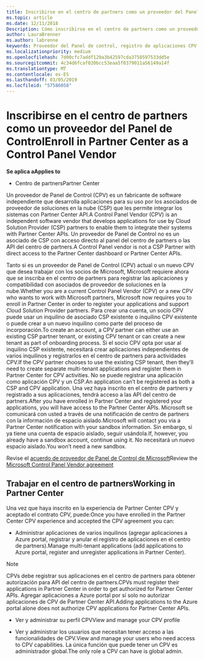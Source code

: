 ```yaml
---
title: Inscribirse en el centro de partners como un proveedor del Panel de Control | Centro de partners
ms.topic: article
ms.date: 12/11/2018
Description: Cómo inscribirse en el centro de partners como un proveedor del Panel de Control
author: LauraBrenner
ms.author: labrenne
keywords: Proveedor del Panel de control, registro de aplicaciones CPV, administrar aplicaciones CPV
ms.localizationpriority: medium
ms.openlocfilehash: 7d00cfc7addf120a3b42597cda3758597533dd5e
ms.sourcegitcommit: 4c34d6fcaf020bcc53eaa5f0379011a56149a14f
ms.translationtype: MT
ms.contentlocale: es-ES
ms.lasthandoff: 03/05/2019
ms.locfileid: "57586058"
---
```

# <a name="enroll-in-partner-center-as-a-control-panel-vendor"></a><span data-ttu-id="17dc1-104">Inscribirse en el centro de partners como un proveedor del Panel de Control</span><span class="sxs-lookup"><span data-stu-id="17dc1-104">Enroll in Partner Center as a Control Panel Vendor</span></span>

<span data-ttu-id="17dc1-105">**Se aplica a**</span><span class="sxs-lookup"><span data-stu-id="17dc1-105">**Applies to**</span></span>

- <span data-ttu-id="17dc1-106">Centro de partners</span><span class="sxs-lookup"><span data-stu-id="17dc1-106">Partner Center</span></span>

<span data-ttu-id="17dc1-107">Un proveedor de Panel de Control (CPV) es un fabricante de software independiente que desarrolla aplicaciones para su uso por los asociados de proveedor de soluciones en la nube (CSP) que les permite integrar los sistemas con Partner Center API.</span><span class="sxs-lookup"><span data-stu-id="17dc1-107">A Control Panel Vendor (CPV) is an independent software vendor that develops applications for use by Cloud Solution Provider (CSP) partners to enable them to integrate their systems with Partner Center APIs.</span></span> <span data-ttu-id="17dc1-108">Un proveedor de Panel de Control no es un asociado de CSP con acceso directo al panel del centro de partners o las API del centro de partners.</span><span class="sxs-lookup"><span data-stu-id="17dc1-108">A Control Panel vendor is not a CSP Partner with direct access to the Partner Center dashboard or Partner Center APIs.</span></span>

<span data-ttu-id="17dc1-109">Tanto si es un proveedor de Panel de Control (CPV) actual o un nuevo CPV que desea trabajar con los socios de Microsoft, Microsoft requiere ahora que se inscriba en el centro de partners para registrar las aplicaciones y compatibilidad con asociados de proveedor de soluciones en la nube.</span><span class="sxs-lookup"><span data-stu-id="17dc1-109">Whether you are a current Control Panel Vendor (CPV) or a new CPV who wants to work with Microsoft partners, Microsoft now requires you to enroll in Partner Center in order to register your applications and support Cloud Solution Provider partners.</span></span> <span data-ttu-id="17dc1-110">Para crear una cuenta, un socio CPV puede usar un inquilino de asociado CSP existente o inquilino CPV existente o puede crear a un nuevo inquilino como parte del proceso de incorporación.</span><span class="sxs-lookup"><span data-stu-id="17dc1-110">To create an account, a CPV partner can either use an existing CSP partner tenant, or existing CPV tenant or can create a new tenant as part of onboarding process.</span></span> <span data-ttu-id="17dc1-111">Si el socio CPV opta por usar al inquilino CSP existente, necesitará crear aplicaciones independientes de varios inquilinos y registrarlos en el centro de partners para actividades CPV.</span><span class="sxs-lookup"><span data-stu-id="17dc1-111">If the CPV partner chooses to use the existing CSP tenant, then they’ll need to create separate multi-tenant applications and register them in Partner Center for CPV activities.</span></span> <span data-ttu-id="17dc1-112">No se puede registrar una aplicación como aplicación CPV y un CSP.</span><span class="sxs-lookup"><span data-stu-id="17dc1-112">An application can’t be registered as both a CSP and CPV application.</span></span> <span data-ttu-id="17dc1-113">Una vez haya inscrito en el centro de partners y registrado a sus aplicaciones, tendrá acceso a las API del centro de partners.</span><span class="sxs-lookup"><span data-stu-id="17dc1-113">After you have enrolled in Partner Center and registered your applications, you will have access to the Partner Center APIs.</span></span>  <span data-ttu-id="17dc1-114">Microsoft se comunicará con usted a través de una notificación de centro de partners con la información de espacio aislado.</span><span class="sxs-lookup"><span data-stu-id="17dc1-114">Microsoft will contact you via a Partner Center notification with your sandbox information.</span></span> <span data-ttu-id="17dc1-115">Sin embargo, si ya tiene una cuenta de espacio aislado, seguir usándola.</span><span class="sxs-lookup"><span data-stu-id="17dc1-115">If, however, you already have a sandbox account, continue using it.</span></span> <span data-ttu-id="17dc1-116">No necesitará un nuevo espacio aislado.</span><span class="sxs-lookup"><span data-stu-id="17dc1-116">You won’t need a new sandbox.</span></span>   

<span data-ttu-id="17dc1-117">Revise el [acuerdo de proveedor de Panel de Control de Microsoft](https://go.microsoft.com/fwlink/?linkid=2055198)</span><span class="sxs-lookup"><span data-stu-id="17dc1-117">Review the [Microsoft Control Panel Vendor agreement](https://go.microsoft.com/fwlink/?linkid=2055198)</span></span>


## <a name="working-in-partner-center"></a><span data-ttu-id="17dc1-118">Trabajar en el centro de partners</span><span class="sxs-lookup"><span data-stu-id="17dc1-118">Working in Partner Center</span></span>
<span data-ttu-id="17dc1-119">Una vez que haya inscrito en la experiencia de Partner Center CPV y aceptado el contrato CPV, puede:</span><span class="sxs-lookup"><span data-stu-id="17dc1-119">Once you have enrolled in the Partner Center CPV experience and accepted the CPV agreement you can:</span></span>

- <span data-ttu-id="17dc1-120">Administrar aplicaciones de varios inquilinos (agregar aplicaciones a Azure portal, registrar y anular el registro de aplicaciones en el centro de partners).</span><span class="sxs-lookup"><span data-stu-id="17dc1-120">Manage multi-tenant applications (add applications to Azure portal, register and unregister applications in Partner Center).</span></span>

>[!Note] 
><span data-ttu-id="17dc1-121">CPVs debe registrar sus aplicaciones en el centro de partners para obtener autorización para API del centro de partners.</span><span class="sxs-lookup"><span data-stu-id="17dc1-121">CPVs must register their applications in Partner Center in order to get authorized for Partner Center APIs.</span></span> <span data-ttu-id="17dc1-122">Agregar aplicaciones a Azure portal por sí solo no autorizar aplicaciones de CPV de Partner Center API.</span><span class="sxs-lookup"><span data-stu-id="17dc1-122">Adding applications to the Azure portal alone does not authorize CPV applications for Partner Center APIs.</span></span> 

- <span data-ttu-id="17dc1-123">Ver y administrar su perfil CPV</span><span class="sxs-lookup"><span data-stu-id="17dc1-123">View and manage your CPV profile</span></span> 

- <span data-ttu-id="17dc1-124">Ver y administrar los usuarios que necesitan tener acceso a las funcionalidades de CPV.</span><span class="sxs-lookup"><span data-stu-id="17dc1-124">View and manage your users who need access to CPV capabilities.</span></span> <span data-ttu-id="17dc1-125">La única función que puede tener un CPV es administrador global.</span><span class="sxs-lookup"><span data-stu-id="17dc1-125">The only role a CPV can have is global admin.</span></span>


